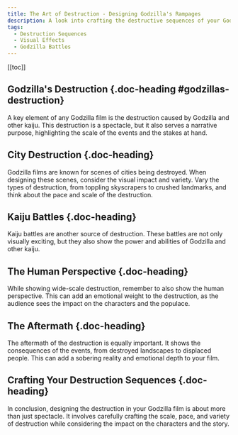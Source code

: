 ```yaml
---
title: The Art of Destruction - Designing Godzilla's Rampages
description: A look into crafting the destructive sequences of your Godzilla movie, from city demolitions to epic kaiju battles.
tags:
  - Destruction Sequences
  - Visual Effects
  - Godzilla Battles
---
```


[[toc]]

## Godzilla's Destruction {.doc-heading #godzillas-destruction}

A key element of any Godzilla film is the destruction caused by Godzilla and other kaiju. This destruction is a spectacle, but it also serves a narrative purpose, highlighting the scale of the events and the stakes at hand.

## City Destruction {.doc-heading}

Godzilla films are known for scenes of cities being destroyed. When designing these scenes, consider the visual impact and variety. Vary the types of destruction, from toppling skyscrapers to crushed landmarks, and think about the pace and scale of the destruction.

## Kaiju Battles {.doc-heading}

Kaiju battles are another source of destruction. These battles are not only visually exciting, but they also show the power and abilities of Godzilla and other kaiju.

## The Human Perspective {.doc-heading}

While showing wide-scale destruction, remember to also show the human perspective. This can add an emotional weight to the destruction, as the audience sees the impact on the characters and the populace.

## The Aftermath {.doc-heading}

The aftermath of the destruction is equally important. It shows the consequences of the events, from destroyed landscapes to displaced people. This can add a sobering reality and emotional depth to your film.

## Crafting Your Destruction Sequences {.doc-heading}

In conclusion, designing the destruction in your Godzilla film is about more than just spectacle. It involves carefully crafting the scale, pace, and variety of destruction while considering the impact on the characters and the story.
